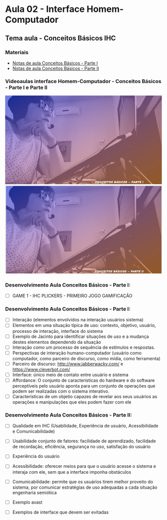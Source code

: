 # Aula 02 - Interface Homem-Computador
## Tema aula - Conceitos Básicos IHC

### Materiais
- [Notas de aula Conceitos Básicos - Parte I](conceitos_basicos_parteI.pdf)
- [Notas de aula Conceitos Básicos - Parte II](conceitos_basicos_parteII.pdf)

### Videoaulas interface Homem-Computador -  Conceitos Básicos - Parte I e Parte II
[![Conceitos Básicos PARTE I](capa_3.png)](https://youtu.be/dyawYUfLSzQ)
[![Conceitos Básicos PARTE II](capa_4.png)](https://youtu.be/gbmsShIugq8)

### Desenvolvimento Aula Conceitos Básicos - Parte I: 
- [ ]  GAME 1 - IHC PLICKERS - PRIMEIRO JOGO GAMIFICAÇÃO

### Desenvolvimento Aula Conceitos Básicos - Parte I: 

- [ ]  Interação (elementos envolvidos na interação usuários sistema)
- [ ]  Elementos em uma situação típica de uso: contexto, objetivo, usuário, processo de interação, interface do sistema
- [ ]  Exemplo de Jacinto para identificar situações de uso e a mudança destes elementos dependendo da situação
- [ ]  Interação como um processo de sequência de estímulos e respostas. 
- [ ]  Perspectivas de interação humano-computador (usuário como computador, como parceiro de discurso, como mídia, como ferramenta)
- [ ]  Parceiro de discurso: http://www.jabberwacky.com/ e https://www.cleverbot.com/
- [ ]  Interface: único meio de contato entre usuário e sistema
- [ ]  Affordance: O conjunto de características do hardware e do software perceptíveis pelo usuário aponta para um conjunto de operações que podem ser realizadas com o sistema interativo.
- [ ]  Características de um objetio capazes de revelar aos seus usuários as operações e manipulações que eles podem fazer com ele

### Desenvolvimento Aula Conceitos Básicos - Parte II: 

- [ ]  Qualidade em IHC (Usabilidade, Experiência de usuário, Acessibilidade e Comunicabilidade)
- [ ]  Usabilidade conjunto de fatores: facilidade de aprendizado, facilidade de recordação, eficiência, segurança no uso, satisfação do usuário
- [ ]  Experiência do usuário
- [ ]  Acessibilidade: oferecer meios para que o usuário acesse o sistema e interaja com ele, sem que a interface imponha obstáculos
- [ ]  Comunicabilidade: permite que os usuários tirem melhor proveito do sistema, por comunicar estratégias de uso adequadas a cada situação engenharia semiótica
- [ ]  Exemplo avast
- [ ]  Exemplos de interface que devem ser evitadas

